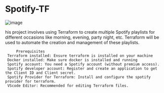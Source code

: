 # Spotify-TF

![image](https://github.com/user-attachments/assets/15870f46-0a51-4299-a459-bf22ad233e3b)

his project involves using Terraform to create multiple Spotify playlists for different occasions like morning, evening, party night, etc. Terraform will be used to automate the creation and management of these playlists.

         Prerequisites
     Terraform installed: Ensure terraform is installed on your machine
     Docker installed: Make sure docker is installed and running
     Spotify account: You need a Spotify account (without premium access).
     Spotify developer account: Register and create an application to get the Client ID and Client secret.
     Spotify Provider for Terraform: Install and configure the spotify provider for terraform.
     VScode Editor: Recommended for editing Terraform files.

